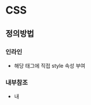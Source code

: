 # CSS

## 정의방법

### 인라인

- 해당 태그에 직접 style 속성 부여

### 내부참조

- <head>내 <style>에 태그에 따른 스타일 지정.

### 외부참조

- <head> 내 <link>를 통해 외부 css파일 loading.

## 선택자

### 조합선택자

1. 그룹 선택자 : 서로 다른 선택자가 같은스타일을 적용할경우
   
   - 콤마로 연결 가능
2. 자식 선택자: x 아래 계층구조에서 바로 아래 오는 자식요소 y 만을 선택
   
- 선택자와 선택자는 ">"로 구분 ) x > y
  
3. 자손 선택자 : x 아래 계층 구조에서 모든 자손 y 를 선택
   
   - 선택자와 선택자는공백  " "로 구분 x y
   
     #### 조건부 style
   
     - id > tag x:nth-child(n) : id의 자식 중에서 n번째 자식이  tag x면 적용됨 (tag x가 아니면 적용안됨.)
     - id > tag x.nth-of-type(n) : id의 자식 중에서 tag x를 가진 자식들을 찾아서 n번째 tag x에게 style 부여.

### 선택자 우선순위

- !important : 무조건 첫번째
- 인라인/id/class/요소 선택자



## 단위

### em/rem

1. em
   - 절대단위를 명시하지않으면 상위요소로부터 상속됨.

   - 상위 요소의 폰트크기 = 1 em

     - em을 쓰는 이유

       : html요소 말고도 다른요소의 폰트크기에 따라서 변할 수있음

       -> 상황에 어울리는 변동성 부여

2. rem
   - html 요소의 폰트 크기에 따라 결정

   - html요소의 폰트크기 = 1 rem

     - rem을 쓰는 이유:

       1. 상속 특성에 상관없이 일관된 크기를 돌려줌

       2. 사용자가 설정한 폰트크기에 따라 모든 구성요소가 적절하게 반응

          -> 사이트 레이아웃이 적절히 조정될 수 있도록 하게 함.



## Display 

### Block

- 줄 바꿈이 일어나는 요소
- 화면 크기 전체의 가로폭을 차지
- 블럭요소 안에 인라인 요소가 들어갈 수 있음.
- div/ ul,ol,li/ p/ hr/ form 등



### Inline

- 줄바꿈이 안일어나는 행의 일부 요소
- content 너비 = 전체 너비
- width, height, margin-top, margin-bottom 지정 불가능
- 상하 여백은 line-height로 지정



### inline-block

block과 inline레벨 요소의 특징을 모두 가짐

- inline처럼 한줄에 표시 가능
- block처럼 width, height, margin 지정가능



### none

화면에 표시 X(box 공간이 아예 없어짐)

- visually: hidden 은 해당 요소가 공간은 차지하나 화면에 표시만 하지않는다.



## Position

- #### Static : 디폴트값

  - 기본적인 요소의 배치순서에 따름(좌측상단 -> 하단으로 가는 순서)

- #### Relative : 

  - Static 위치를 기준으로 이동
  - Absolute랑 달리 본인공간 안비움 + 다른코드 위에 덮어씌워짐.
  - Top, left, right, bottom
    - Top: 100px 은 top에서부터 100px떨어진다는 것.

- ### absolute:

  - 가까이있는 **'Static이 아닌'** 부모/조상 요소를 기준으로 이동
  - Relative랑 달리 본인공간비우고이동

- ### Fixed

  - 부모요소와 관계없이 브라우저를 기준으로 이동(고정위치)

## Img

- alt : alternative의 약자, 그림이 표기가 안될 시 대체메세지가 출력
- src: 이미지의 경로. 보통 상대경로 or link로 적는 편
  - 상대경로는 terminal에 입력하는것처럼 **'자신의 위치 기준'**
  - 웹에서 참조하는 경우 이미지를 불러오는 시간이 상대적으로 오래걸림.





## Float

- Float된 이미지 좌, 우측 주변으로 텍스트를 둘러싸는 레이아웃을 위해 도입
- ![image-20210207235651389](01_CSS.assets/image-20210207235651389.png)
- Float하면 그 자리는 비운거라고 보면됨. -> 다른 블럭이 차지하게 됨.





## Flex box

- 요소간 공간 배분과 정렬기능을 위한 1차원(단방향)레이아웃



- 요소
  - Flex Container(부모 요소)
  - Flex item(자식 요소)
- 축
  - Main axis
  - Cross axis

![image-20210208000433066](01_CSS.assets/image-20210208000433066.png)



- Flex-direction
  - Row, row-reverse, column, column-reverse
- Justify-content
  - ![image-20210208005645237](01_CSS.assets/image-20210208005645237.png)
- Align-items : cross axis을 기준으로 items를 정렬.
- Align-content
- ![image-20210208005849767](01_CSS.assets/image-20210208005849767.png)
- Align-self : item 각각에 cross axis 정렬
- flex-wrap, flex-flow : flex-flow는  flex-direction flex-wrap 을 연속적으로 작성.
- order : 숫자가 낮을수록 먼저나옴.